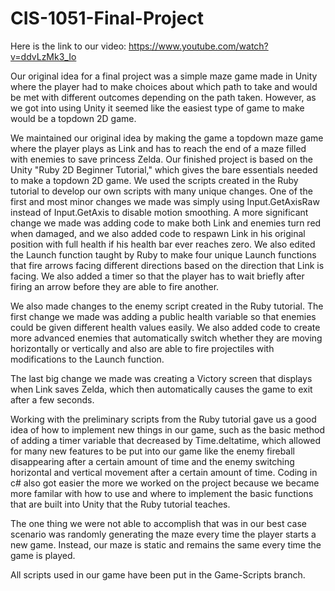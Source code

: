 # CIS-1051-Final-Project

Here is the link to our video: https://www.youtube.com/watch?v=ddvLzMk3_Io

Our original idea for a final project was a simple maze game made in Unity where the player had to make choices about which path to take and would be met with different outcomes
depending on the path taken. However, as we got into using Unity it seemed like the easiest type of game to make would be a topdown 2D game.

We maintained our original idea by making the game a topdown maze game where the player plays as Link and has to reach the end of a maze filled with enemies to 
save princess Zelda. Our finished project is based on the Unity "Ruby 2D Beginner Tutorial," which gives the bare essentials needed to make a topdown 2D game. 
We used the scripts created in the Ruby tutorial to develop our own scripts with many unique changes. One of the first and most minor changes we made was simply
using Input.GetAxisRaw instead of Input.GetAxis to disable motion smoothing. A more significant change we made was adding code to make both Link and enemies turn red when
damaged, and we also added code to respawn Link in his original position with full health if his health bar ever reaches zero. We also edited the Launch function
taught by Ruby to make four unique Launch functions that fire arrows facing different directions based on the direction that Link is facing. We also added a timer
so that the player has to wait briefly after firing an arrow before they are able to fire another.

We also made changes to the enemy script created in the Ruby tutorial. The first change we made was adding a public health variable so that enemies could be given
different health values easily. We also added code to create more advanced enemies that automatically switch whether they are moving horizontally or vertically
and also are able to fire projectiles with modifications to the Launch function.

The last big change we made was creating a Victory screen that displays when Link saves Zelda, which then automatically causes the game to exit after a few seconds.

Working with the preliminary scripts from the Ruby tutorial gave us a good idea of how to implement new things in our game, such as the basic method of adding a timer variable
that decreased by Time.deltatime, which allowed for many new features to be put into our game like the enemy fireball disappearing after a certain amount of time
and the enemy switching horizontal and vertical movement after a certain amount of time. Coding in c# also got easier the more we worked on the project because
we became more familar with how to use and where to implement the basic functions that are built into Unity that the Ruby tutorial teaches.

The one thing we were not able to accomplish that was in our best case scenario was randomly generating the maze every time the player starts a new game. Instead,
our maze is static and remains the same every time the game is played.

All scripts used in our game have been put in the Game-Scripts branch.
